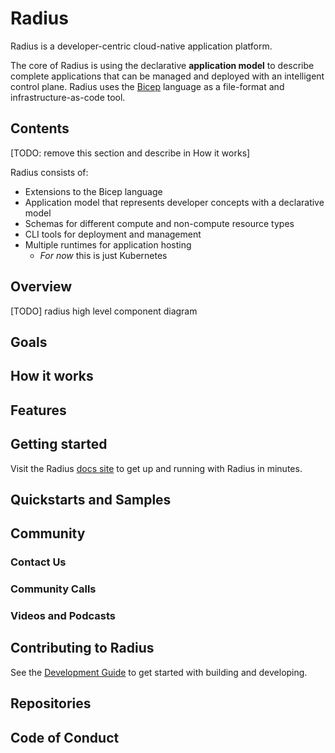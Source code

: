 # Radius

Radius is a developer-centric cloud-native application platform.

The core of Radius is using the declarative **application model** to describe complete applications that can be managed and deployed with an intelligent control plane. Radius uses the [Bicep](https://github.com/azure/bicep) language as a file-format and infrastructure-as-code tool.

## Contents 

[TODO: remove this section and describe in How it works]

Radius consists of:

- Extensions to the Bicep language
- Application model that represents developer concepts with a declarative model
- Schemas for different compute and non-compute resource types
- CLI tools for deployment and management
- Multiple runtimes for application hosting
  - *For now* this is just Kubernetes

## Overview

[TODO] radius high level component diagram

## Goals



## How it works


## Features

## Getting started

Visit the Radius [docs site](https://radapp.dev/getting-started/) to get up and running with Radius in minutes.

## Quickstarts and Samples

## Community

### Contact Us

### Community Calls

### Videos and Podcasts

## Contributing to Radius

See the [Development Guide](https://docs.radapp.dev/contributing/) to get started with building and developing.

## Repositories

## Code of Conduct